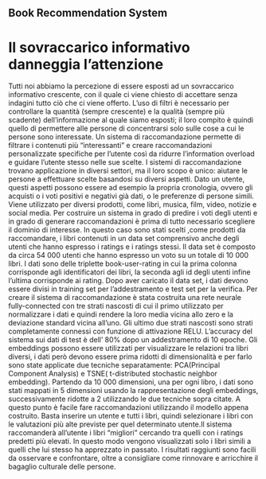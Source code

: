 
## Book Recommendation System
# Il sovraccarico informativo danneggia l’attenzione

Tutti noi abbiamo la percezione di essere esposti ad un sovraccarico informativo crescente, con il quale ci viene chiesto di accettare senza indagini tutto ciò che ci viene offerto. L’uso di filtri è necessario per controllare la quantità (sempre crescente) e la qualità (sempre più scadente) dell’informazione al quale siamo esposti; il loro compito è quindi quello di permettere alle persone di concentrarsi solo sulle cose a cui le persone sono interessate.
Un sistema di raccomandazione permette di filtrare i contenuti più “interessanti” e creare raccomandazioni personalizzate specifiche per l’utente così da ridurre l’information overload e guidare l’utente stesso nelle sue scelte.
I sistemi di raccomandazione trovano applicazione in diversi settori, ma il loro scopo è unico: aiutare le persone a effettuare scelte basandosi su diversi aspetti. Dato un utente, questi aspetti possono essere ad esempio la propria cronologia, ovvero gli acquisti o i voti positivi e negativi già dati, o le preferenze di persone simili.
Viene utilizzato per diversi prodotti, come libri, musica, film, video, notizie e social media.
Per costruire un sistema in grado di predire i voti degli utenti e in grado di generare raccomandazioni è prima di tutto necessario scegliere il dominio di interesse. In questo caso sono stati scelti ,come prodotti da raccomandare, i libri contenuti in un data set comprensivo anche degli utenti che hanno espresso i ratings e i ratings stessi.
Il data set è composto da circa 54 000 utenti che hanno espresso un voto su un totale di 10 000 libri. I dati sono delle triplette book-user-rating in cui la prima colonna corrisponde agli identificatori dei libri, la seconda agli id degli utenti infine l’ultima corrisponde ai rating.
Dopo aver caricato il data set, i dati devono essere divisi in training set per l’addestramento e test set per la verifica.
Per creare il sistema di raccomandazione è stata costruita una rete neurale fully-connected con tre strati nascosti di cui il primo utilizzato per normalizzare i dati e quindi rendere la loro media vicina allo zero e la deviazione standard vicina all’uno. Gli ultimo due strati nascosti sono strati completamente connessi con funzione di attivazione RELU.
L’accuracy del sistema sui dati di test è dell’ 80% dopo un addestramento di 10 epoche. 
Gli embeddings possono essere utilizzati per visualizzare le relazioni tra libri diversi, i dati però devono essere prima ridotti di dimensionalità  e per farlo sono state applicate due tecniche separatamente: PCA(Principal Component Analysis) e TSNE( t-distributed stochastic neighbor embedding).
Partendo da 10 000 dimensioni, una per ogni libro, i dati sono stati mappati in 5 dimensioni usando la rappresentazione degli embeddings, successivamente ridotte a 2 utilizzando le due tecniche sopra citate.
A questo punto è facile fare raccomandazioni utilizzando il modello appena costruito. Basta inserire un utente e tutti i libri, quindi selezionare i libri con le valutazioni più alte previste per quel determinato utente.Il sistema raccomanderà all’utente i libri “migliori” cercando tra quelli con i ratings predetti più elevati. In questo modo vengono visualizzati solo i libri simili a quelli che lui stesso ha apprezzato in passato.
I risultati raggiunti sono facili da osservare e confrontare, oltre a consigliare come rinnovare e arricchire il bagaglio culturale delle persone.
 
  
                                                                                  
